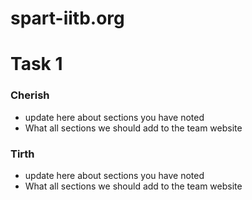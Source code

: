 # spart-iitb.org

# Task 1

### Cherish
- update here about sections you have noted
- What all sections we should add to the team website

### Tirth 
- update here about sections you have noted
- What all sections we should add to the team website




